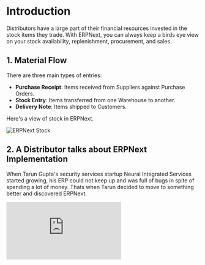 <!-- add-breadcrumbs -->
# Introduction

Distributors have a large part of their financial resources invested in the stock items they trade. With ERPNext, you can always keep a birds eye view on your stock availability, replenishment, procurement, and sales.

## 1. Material Flow
There are three main types of entries:

* **Purchase Receipt**: Items received from Suppliers against Purchase Orders.
* **Stock Entry**: Items transferred from one Warehouse to another.
* **Delivery Note**: Items shipped to Customers.

Here's a view of stock in ERPNext.

<img class="screenshot" alt="ERPNext Stock" src="{{docs_base_url}}/assets/img/stock/stock-hero.jpg">

## 2. A Distributor talks about ERPNext Implementation

When Tarun Gupta's security services startup Neural Integrated Services started growing, his ERP could not keep up and was full of bugs in spite of spending a lot of money. Thats when Tarun decided to move to something better and discovered ERPNext.

<div>
    <div class='embed-container'>
        <iframe src='https://www.youtube.com/embed/7tPifRTfbGo' frameborder='0' allowfullscreen>
        </iframe>
    </div>
</div>
